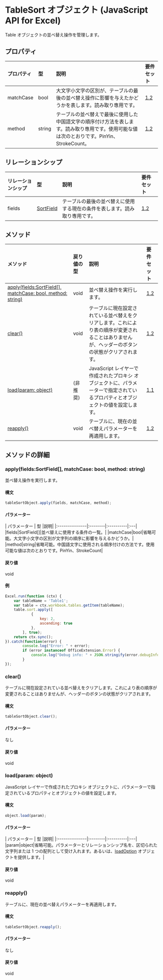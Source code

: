 # <a name="tablesort-object-javascript-api-for-excel"></a>TableSort オブジェクト (JavaScript API for Excel)

Table オブジェクトの並べ替え操作を管理します。

## <a name="properties"></a>プロパティ

| プロパティ     | 型   |説明| 要件セット|
|:---------------|:--------|:----------|:----|
|matchCase|bool|大文字小文字の区別が、テーブルの最後の並べ替え操作に影響を与えたかどうかを表します。読み取り専用です。|[1.2](../requirement-sets/excel-api-requirement-sets.md)|
|method|string|テーブルの並べ替えで最後に使用した中国語文字の順序付け方法を表します。読み取り専用です。使用可能な値は次のとおりです。PinYin、StrokeCount。|[1.2](../requirement-sets/excel-api-requirement-sets.md)|

## <a name="relationships"></a>リレーションシップ
| リレーションシップ | 型   |説明| 要件セット|
|:---------------|:--------|:----------|:----|
|fields|[SortField](sortfield.md)|テーブルの最後の並べ替えに使用する現在の条件を表します。読み取り専用です。|[1.2](../requirement-sets/excel-api-requirement-sets.md)|

## <a name="methods"></a>メソッド

| メソッド           | 戻り値の型    |説明| 要件セット|
|:---------------|:--------|:----------|:----|
|[apply(fields:SortField[], matchCase: bool, method: string)](#applyfields-sortfield-matchcase-bool-method-string)|void|並べ替え操作を実行します。|[1.2](../requirement-sets/excel-api-requirement-sets.md)|
|[clear()](#clear)|void|テーブルに現在設定されている並べ替えをクリアします。これにより表の順序が変更されることはありませんが、ヘッダーのボタンの状態がクリアされます。|[1.2](../requirement-sets/excel-api-requirement-sets.md)|
|[load(param: object)](#loadparam-object)|(非推奨)|JavaScript レイヤーで作成されたプロキシ オブジェクトに、パラメーターで指定されているプロパティとオブジェクトの値を設定します。|[1.1](../requirement-sets/excel-api-requirement-sets.md)|
|[reapply()](#reapply)|void|テーブルに、現在の並べ替えパラメーターを再適用します。|[1.2](../requirement-sets/excel-api-requirement-sets.md)|

## <a name="method-details"></a>メソッドの詳細


### <a name="applyfields-sortfield-matchcase-bool-method-string"></a>apply(fields:SortField[], matchCase: bool, method: string)
並べ替え操作を実行します。

#### <a name="syntax"></a>構文
```js
tableSortObject.apply(fields, matchCase, method);
```

#### <a name="parameters"></a>パラメーター
| パラメーター    | 型   |説明|
|:---------------|:--------|:----------|:---|
|fields|SortField[]|並べ替えに使用する条件の一覧。|
|matchCase|bool|省略可能。大文字小文字の区別が文字列の順序に影響を与えるかどうか。|
|method|string|省略可能。中国語文字に使用される順序付けの方法です。使用可能な値は次のとおりです。PinYin、StrokeCount|

#### <a name="returns"></a>戻り値
void

#### <a name="examples"></a>例
```js
Excel.run(function (ctx) { 
    var tableName = 'Table1';
    var table = ctx.workbook.tables.getItem(tableName);
    table.sort.apply([ 
            {
                key: 2,
                ascending: true
            },
        ], true);
    return ctx.sync(); 
}).catch(function(error) {
        console.log("Error: " + error);
        if (error instanceof OfficeExtension.Error) {
            console.log("Debug info: " + JSON.stringify(error.debugInfo));
        }
});
```

### <a name="clear"></a>clear()
テーブルに現在設定されている並べ替えをクリアします。これにより表の順序が変更されることはありませんが、ヘッダーのボタンの状態がクリアされます。

#### <a name="syntax"></a>構文
```js
tableSortObject.clear();
```

#### <a name="parameters"></a>パラメーター
なし

#### <a name="returns"></a>戻り値
void

### <a name="loadparam-object"></a>load(param: object)
JavaScript レイヤーで作成されたプロキシ オブジェクトに、パラメーターで指定されているプロパティとオブジェクトの値を設定します。

#### <a name="syntax"></a>構文
```js
object.load(param);
```

#### <a name="parameters"></a>パラメーター
| パラメーター    | 型   |説明|
|:---------------|:--------|:----------|:---|
|param|object|省略可能。パラメーターとリレーションシップ名を、区切られた文字列または 1 つの配列として受け入れます。あるいは、[loadOption](loadoption.md) オブジェクトを提供します。|

#### <a name="returns"></a>戻り値
void

### <a name="reapply"></a>reapply()
テーブルに、現在の並べ替えパラメーターを再適用します。

#### <a name="syntax"></a>構文
```js
tableSortObject.reapply();
```

#### <a name="parameters"></a>パラメーター
なし

#### <a name="returns"></a>戻り値
void
